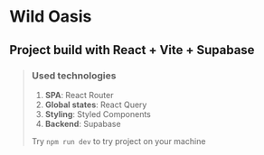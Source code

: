 # Wild Oasis

## Project build with React + Vite + Supabase

> ### Used technologies
>
> 1. **SPA**: React Router
> 2. **Global states**: React Query
> 3. **Styling**: Styled Components
> 4. **Backend**: Supabase
>
> Try `npm run dev` to try project on your machine
